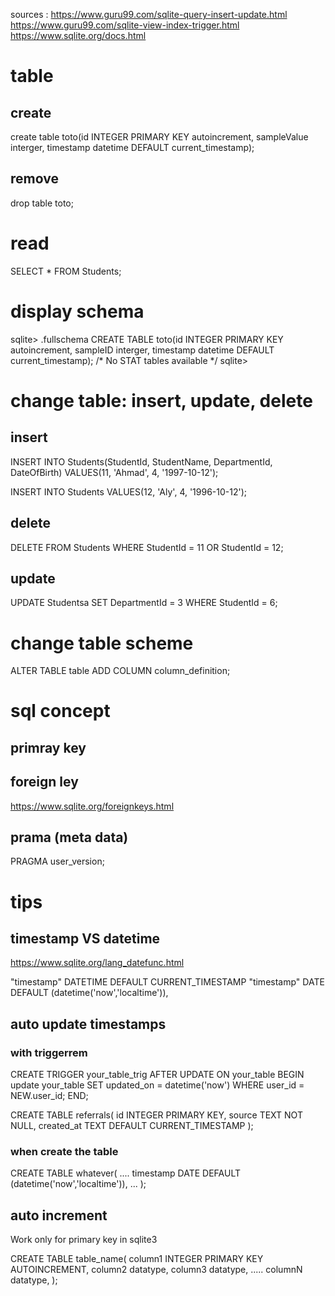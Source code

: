 sources :
https://www.guru99.com/sqlite-query-insert-update.html
https://www.guru99.com/sqlite-view-index-trigger.html
https://www.sqlite.org/docs.html

# table
## create
create table toto(id INTEGER PRIMARY KEY autoincrement, sampleValue interger, timestamp datetime DEFAULT current_timestamp);

## remove
drop table toto;

# read
SELECT * FROM Students;

# display schema
sqlite> .fullschema
CREATE TABLE toto(id INTEGER PRIMARY KEY autoincrement, sampleID interger, timestamp datetime DEFAULT current_timestamp);
/* No STAT tables available */
sqlite>

# change table: insert, update, delete
## insert
INSERT INTO Students(StudentId, StudentName, DepartmentId, DateOfBirth)
              VALUES(11, 'Ahmad', 4, '1997-10-12');

INSERT INTO Students VALUES(12, 'Aly', 4, '1996-10-12');

## delete
DELETE FROM Students WHERE StudentId = 11 OR StudentId = 12;

## update
UPDATE Studentsa
SET DepartmentId = 3
WHERE StudentId = 6;

# change table scheme
ALTER TABLE table ADD COLUMN column_definition;

# sql concept
## primray key

## foreign ley
https://www.sqlite.org/foreignkeys.html

## prama (meta data)
 PRAGMA user_version;


# tips

## timestamp VS datetime
https://www.sqlite.org/lang_datefunc.html

"timestamp" DATETIME DEFAULT CURRENT_TIMESTAMP
"timestamp" DATE DEFAULT (datetime('now','localtime')),


## auto update timestamps

### with triggerrem
CREATE TRIGGER your_table_trig AFTER UPDATE ON your_table
 BEGIN
  update your_table SET updated_on = datetime('now') WHERE user_id = NEW.user_id;
 END;

CREATE TABLE referrals(
    id INTEGER PRIMARY KEY,
    source TEXT NOT NULL,
    created_at TEXT DEFAULT CURRENT_TIMESTAMP
);

### when create the table
CREATE TABLE whatever(
     ....
     timestamp DATE DEFAULT (datetime('now','localtime')),
     ...
);

## auto increment
Work only for primary key in sqlite3

CREATE TABLE table_name(
   column1 INTEGER PRIMARY KEY AUTOINCREMENT,
   column2 datatype,
   column3 datatype,
   .....
   columnN datatype,
);